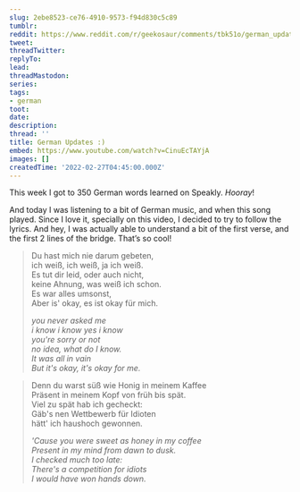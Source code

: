 ```yaml
---
slug: 2ebe8523-ce76-4910-9573-f94d830c5c89
tumblr:
reddit: https://www.reddit.com/r/geekosaur/comments/tbk51o/german_updates/
tweet:
threadTwitter:
replyTo:
lead:
threadMastodon:
series:
tags:
- german
toot:
date:
description:
thread: ''
title: German Updates :)
embed: https://www.youtube.com/watch?v=CinuEcTAYjA
images: []
createdTime: '2022-02-27T04:45:00.000Z'
---
```


This week I got to 350 German words learned on Speakly. _Hooray_!

And today I was listening to a bit of German music, and when this song played. Since I love it, specially on this video, I decided to try to follow the lyrics. And hey, I was actually able to understand a bit of the first verse, and the first 2 lines of the bridge. That’s so cool!

> Du hast mich nie darum gebeten,  
> ich weiß, ich weiß, ja ich weiß.  
> Es tut dir leid, oder auch nicht,  
> keine Ahnung, was weiß ich schon.  
> Es war alles umsonst,  
> Aber is' okay, es ist okay für mich.  
>   
> _you never asked me  
> i know i know yes i know  
> you're sorry or not  
> no idea, what do I know.  
> It was all in vain  
> But it's okay, it's okay for me._

> Denn du warst süß wie Honig in meinem Kaffee  
> Präsent in meinem Kopf von früh bis spät.  
> Viel zu spät hab ich gecheckt:  
> Gäb's nen Wettbewerb für Idioten  
> hätt' ich haushoch gewonnen.  
>   
> _'Cause you were sweet as honey in my coffee  
> Present in my mind from dawn to dusk.  
> I checked much too late:  
> There's a competition for idiots  
> I would have won hands down._